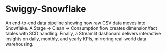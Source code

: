 # Swiggy-Snowflake
An end-to-end data pipeline showing how raw CSV data moves into Snowflake. A Stage → Clean → Consumption flow creates dimension/fact tables with SCD handling. Finally, a Streamlit dashboard delivers interactive insights on daily, monthly, and yearly KPIs, mirroring real-world data warehousing.
